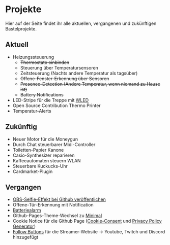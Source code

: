 # Projekte

Hier auf der Seite findet ihr alle aktuellen, vergangenen und zukünftigen Bastelprojekte.

## Aktuell
- Heizungssteuerung
    - ~~Thermostate einbinden~~
    - Steuerung über Temperatursensoren
    - Zeitsteuerung (Nachts andere Temperatur als tagsüber)
    - ~~Offene-Fenster-Erkennung über Sensoren~~
    - ~~Presence-Detection (Andere Temperatur, wenn niemand zu Hause ist)~~
    - ~~Battery Notifications~~
- LED-Stripe für die Treppe mit [WLED](https://kno.wled.ge/)
- Open Source Contribution Thermo Printer
- Temperatur-Alerts

## Zukünftig
- Neuer Motor für die Moneygun
- Durch Chat steuerbarer Midi-Controller
- Toiletten-Papier Kanone
- Casio-Synthesizer reparieren
- Kaffeeautomaten steuern WLAN
- Steuerbare Kuckucks-Uhr
- Cardmarket-Plugin

## Vergangen
- [OBS-Selfie-Effekt bei Github veröffentlichen](https://github.com/einfloh/polaroid-obs-plugin)
- Offene-Tür-Erkennung mit Notification
- [Batteriealarm](https://community.home-assistant.io/t/low-battery-level-detection-notification-for-all-battery-sensors/258664)
- Github-Pages-Theme-Wechsel zu [Minimal](https://github.com/pages-themes/minimal)
- Cookie Notice für die Github Page ([Cookie-Consent](https://jekyllcodex.org/without-plugin/cookie-consent/) und [Privacy Policy Generator](https://free-privacy-policy-generator.digitalmalayali.in/))
- [Follow Buttons](https://jekyllcodex.org/without-plugin/follow-buttons/) für die Streamer-Website -> Youtube, Twitch und Discord hinzugefügt
